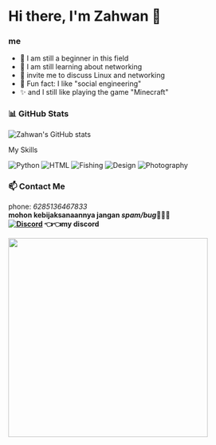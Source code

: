# Hi there, I'm Zahwan 👋  

### me
- 🔭 I am still a beginner in this field
- 🌱 I am still learning about networking   
- 💬 invite me to discuss Linux and networking
- 🎲 Fun fact: I like "social engineering"
- ✨ and I still like playing the game "Minecraft"

### 📊 GitHub Stats  
![Zahwan's GitHub stats](https://github-readme-stats.vercel.app/api?username=Empy-ai09&show_icons=true&theme=tokyonight) 

 My Skills

![Python](https://img.shields.io/badge/Python-12%25-red)
![HTML](https://img.shields.io/badge/HTML-60%25-orange)
![Fishing](https://img.shields.io/badge/Fishing-80%25-green)
![Design](https://img.shields.io/badge/Design-30%25-blue)
![Photography](https://img.shields.io/badge/Photography-93%25-purple)

### 📫 Contact Me  
phone: <i>6285136467833</i><br>
<b>mohon kebijaksanaannya jangan <i>spam/bug</i>🙏🙏🙏
<br>
[![Discord](https://img.shields.io/badge/Discord-zahwan.com5865F2?style=for-the-badge&logo=discord&logoColor=white)](https://discord.com/users/1260786021268721684) 👈👈my discord 

<img src="https://media1.giphy.com/media/v1.Y2lkPTc5MGI3NjExMnh1cHJhZ254OTd2ZnF3Z25vODUwNG5tM3I5czYxOTEzdmt4ZXBrMSZlcD12MV9pbnRlcm5hbF9naWZfYnlfaWQmY3Q9Zw/ckr4W2ppxPBeIF8dx4/giphy.gif" width="400">
<!---
Empy-ai09/Empy-ai09 is a ✨ special ✨ repository because its `README.md` (this file) appears on your GitHub profile.
You can click the Preview link to take a look at your changes.
--->
